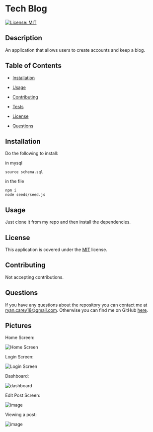 # Tech Blog

[![License: MIT](https://img.shields.io/badge/License-MIT-yellow.svg)](https://opensource.org/licenses/MIT)

## Description

An application that allows users to create accounts and keep a blog.

## Table of Contents

- [Installation](#Installation)

- [Usage](#Usage)

- [Contributing](#Contributing)

- [Tests](#Tests)

- [License](#License)

- [Questions](#Questions)

## Installation

Do the following to install:

in mysql

```
source schema.sql
```

in the file

```
npm i
node seeds/seed.js

```

## Usage

Just clone it from my repo and then install the dependencies.

## License

This application is covered under the [MIT](https://opensource.org/licenses/MIT) license.

## Contributing

Not accepting contributions.

## Questions

If you have any questions about the repository you can contact me at ryan.carey18@gmail.com. Otherwise you can find me on GitHub [here](https://github.com/ryancarey18).

## Pictures

Home Screen:

![Home Screen](https://user-images.githubusercontent.com/86500418/148161078-50f77bfe-701d-4551-b302-144f9596ceee.png)

Login Screen:

![Login Screen](https://user-images.githubusercontent.com/86500418/148161277-17c363e5-b6cb-41d6-99df-aedb9a56fd82.png)

Dashboard:

![dashboard](https://user-images.githubusercontent.com/86500418/148161327-d77f72d5-adaa-4946-9483-64bc8710e590.png)

Edit Post Screen:

![image](https://user-images.githubusercontent.com/86500418/148161364-14ef22ca-fd8e-4d37-8510-f1b2464f638d.png)

Viewing a post:

![image](https://user-images.githubusercontent.com/86500418/148161386-bb7f402a-e204-441a-a23e-bd21ab341701.png)
